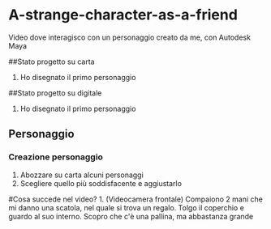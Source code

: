 # A-strange-character-as-a-friend
Video dove interagisco con un personaggio creato da me, con Autodesk Maya

##Stato progetto su carta
1. Ho disegnato il primo personaggio


##Stato progetto su digitale
1. Ho disegnato il primo personaggio

## Personaggio
### Creazione personaggio
1. Abozzare su carta alcuni personaggi
2. Scegliere quello più soddisfacente e aggiustarlo

#Cosa succede nel video?
1. 
(Videocamera frontale)
Compaiono 2 mani che mi danno una scatola, nel quale si trova un regalo.
Tolgo il coperchio e guardo al suo interno.
Scopro che c'è una pallina, ma abbastanza grande

